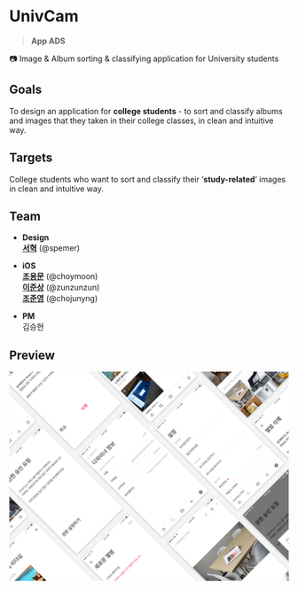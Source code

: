 

# UnivCam

> **App ADS**
>
📷 Image & Album sorting & classifying application for University students

## Goals

To design an application for **college students** - to sort and classify albums and images that they taken in their college classes, in clean and intuitive way.

## Targets

College students who want to sort and classify their ‘**study-related**’ images in clean and intuitive way.

## Team

- **Design**
<a href="https://github.com/spemer" target="_blank" title="GitHub"><br/>**서혁**</a> (@spemer)

- **iOS**
<a href="https://github.com/choymoon" target="_blank" title="GitHub"><br/>**조용문**</a> (@choymoon)
<a href="https://github.com/zunzunzun" target="_blank" title="GitHub"><br/>**이준상**</a> (@zunzunzun)
<a href="https://github.com/chojunyng" target="_blank" title="GitHub"><br/>**조준영**</a> (@chojunyng)

- **PM** <br/>
김승현

## Preview
![UnivCam](dribbble.png)